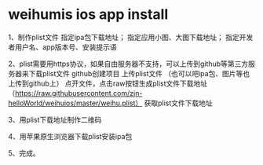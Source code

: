 # weihumis   ios  app  install
1、制作plist文件
指定ipa包下载地址；
指定应用小图、大图下载地址；
指定开发者用户名、app版本号、安装提示语

2、plist需要用https协议，如果自由服务器不支持，可以上传到github等第三方服务器来下载plist文件
github创建项目
上传plist文件
（也可以吧ipa包、图片等也上传到github上）
点开文件，点击raw按钮生成plist文件下载地址
（https://raw.githubusercontent.com/zjn-helloWorld/weihuios/master/weihu.plist）
获取plist文件下载地址

3、用plist下载地址制作二维码

4、用苹果原生浏览器下载plist安装ipa包

5、完成。